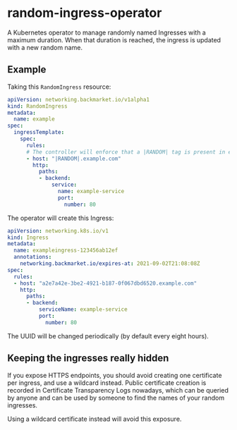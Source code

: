 # random-ingress-operator

A Kubernetes operator to manage randomly named Ingresses with a maximum duration. When that duration is reached, the ingress is updated with a new random name.

## Example

Taking this `RandomIngress` resource:

```yaml
apiVersion: networking.backmarket.io/v1alpha1
kind: RandomIngress
metadata:
  name: example
spec:
  ingressTemplate:
    spec:
      rules:
      # The controller will enforce that a |RANDOM| tag is present in every host, and refuse to create the Ingress otherwise
      - host: "|RANDOM|.example.com" 
        http:
          paths:
          - backend:
              service:
                name: example-service
                port:
                  number: 80
```

The operator will create this Ingress:

```yaml
apiVersion: networking.k8s.io/v1
kind: Ingress
metadata:
  name: exampleingress-123456ab12ef
  annotations:
    networking.backmarket.io/expires-at: 2021-09-02T21:08:08Z 
spec:
  rules:
  - host: "a2e7a42e-3be2-4921-b187-0f067dbd6520.example.com"
    http:
      paths:
      - backend:
          serviceName: example-service
          port:
            number: 80
```

The UUID will be changed periodically (by default every eight hours).

## Keeping the ingresses really hidden

If you expose HTTPS endpoints, you should avoid creating one certificate per ingress, and use a wildcard instead.
Public certificate creation is recorded in Certificate Transparency Logs nowadays, which can be queried by anyone
and can be used by someone to find the names of your random ingresses.

Using a wildcard certificate instead will avoid this exposure.
